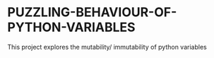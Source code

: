 # PUZZLING-BEHAVIOUR-OF-PYTHON-VARIABLES
This project explores the mutability/ immutability of python variables
